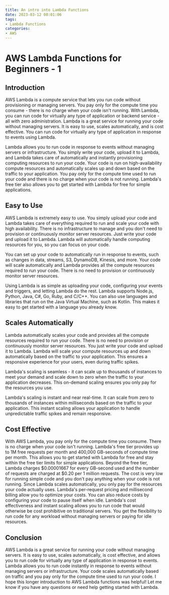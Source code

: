 ```yaml
---
title: An intro into Lambda Functions
date: 2023-03-12 08:01:06
tags:
- Lambda Functions
categories: 
- AWS
---
```

# AWS Lambda Functions for Beginners - 1

## Introduction

AWS Lambda is a compute service that lets you run code without provisioning or managing servers. You pay only for the compute time you consume - there is no charge when your code isn't running. With Lambda, you can run code for virtually any type of application or backend service - all with zero administration. Lambda is a great service for running your code without managing servers. It is easy to use, scales automatically, and is cost effective. You can run code for virtually any type of application in response to events using Lambda.

Lambda allows you to run code in response to events without managing servers or infrastructure. You simply write your code, upload it to Lambda, and Lambda takes care of automatically and instantly provisioning computing resources to run your code. Your code is run on high-availability compute resources and automatically scales up and down based on the traffic to your application. You pay only for the compute time used to run your code and there is no charge when your code is not running. Lambda's free tier also allows you to get started with Lambda for free for simple applications.

## Easy to Use

AWS Lambda is extremely easy to use. You simply upload your code and Lambda takes care of everything required to run and scale your code with high availability. There is no infrastructure to manage and you don't need to provision or continuously monitor server resources. Just write your code and upload it to Lambda. Lambda will automatically handle computing resources for you, so you can focus on your code.

You can set up your code to automatically run in response to events, such as changes in data, streams, S3, DynamoDB, Kinesis, and more. Your code will scale automatically and Lambda provides all the compute resources required to run your code. There is no need to provision or continuously monitor server resources.

Using Lambda is as simple as uploading your code, configuring your events and triggers, and letting Lambda do the rest. Lambda supports Node.js, Python, Java, C#, Go, Ruby, and C/C++. You can also use languages and libraries that run on the Java Virtual Machine, such as Kotlin. This makes it easy to get started with a language you already know.

## Scales Automatically

Lambda automatically scales your code and provides all the compute resources required to run your code. There is no need to provision or continuously monitor server resources. You just write your code and upload it to Lambda. Lambda will scale your compute resources up and down automatically based on the traffic to your application. This ensures a responsive experience for your users, even during traffic spikes.

Lambda's scaling is seamless - it can scale up to thousands of instances to meet your demand and scale down to zero when the traffic to your application decreases. This on-demand scaling ensures you only pay for the resources you use.

Lambda's scaling is instant and near real-time. It can scale from zero to thousands of instances within milliseconds based on the traffic to your application. This instant scaling allows your application to handle unpredictable traffic spikes and remain responsive.

## Cost Effective

With AWS Lambda, you pay only for the compute time you consume. There is no charge when your code isn't running. Lambda's free tier provides up to 1M free requests per month and 400,000 GB-seconds of compute time per month. This allows you to get started with Lambda for free and stay within the free tier limits for simple applications. Beyond the free tier, Lambda charges $0.00001667 for every GB-second used and the number of requests are charged at $0.20 per 1 million requests. The cost is very low for running simple code and you don't pay anything when your code is not running. Since Lambda scales automatically, you only pay for the resources your code actually uses. Lambda's per-request pricing and millisecond billing allow you to optimize your costs. You can also reduce costs by configuring your code to pause itself when idle. Lambda's cost effectiveness and instant scaling allows you to run code that would otherwise be cost prohibitive on traditional servers. You get the flexibility to run code for any workload without managing servers or paying for idle resources.

## Conclusion

AWS Lambda is a great service for running your code without managing servers. It is easy to use, scales automatically, is cost effective, and allows you to run code for virtually any type of application in response to events. Lambda allows you to run code instantly in response to events without managing servers or infrastructure. Your code scales automatically based on traffic and you pay only for the compute time used to run your code. I hope this longer introduction to AWS Lambda functions was helpful! Let me know if you have any questions or need help getting started with Lambda.